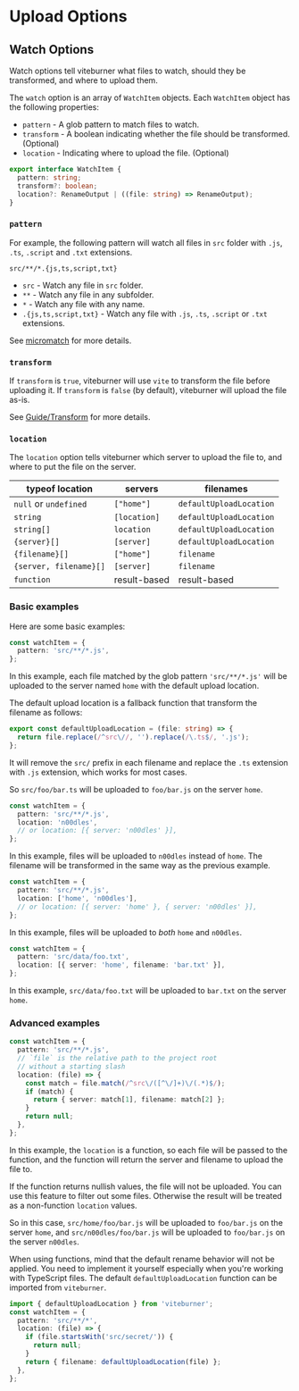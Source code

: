 # Upload Options

## Watch Options

Watch options tell viteburner what files to watch, should they be transformed, and where to upload them.

The `watch` option is an array of `WatchItem` objects. Each `WatchItem` object has the following properties:

- `pattern` - A glob pattern to match files to watch.
- `transform` - A boolean indicating whether the file should be transformed. (Optional)
- `location` - Indicating where to upload the file. (Optional)

```ts
export interface WatchItem {
  pattern: string;
  transform?: boolean;
  location?: RenameOutput | ((file: string) => RenameOutput);
}
```

### `pattern`

For example, the following pattern will watch all files in `src` folder with `.js`, `.ts`, `.script` and `.txt` extensions.

```
src/**/*.{js,ts,script,txt}
```

- `src` - Watch any file in `src` folder.
- `**` - Watch any file in any subfolder.
- `*` - Watch any file with any name.
- `.{js,ts,script,txt}` - Watch any file with `.js`, `.ts`, `.script` or `.txt` extensions.

See [micromatch](https://github.com/micromatch/micromatch) for more details.

### `transform`

If `transform` is `true`, viteburner will use `vite` to transform the file before uploading it. If `transform` is `false` (by default), viteburner will upload the file as-is.

See [Guide/Transform](../guide/transform.md) for more details.

### `location`

The `location` option tells viteburner which server to upload the file to, and where to put the file on the server.

| typeof location        | servers      | filenames               |
| ---------------------- | ------------ | ----------------------- |
| `null` or `undefined`  | `["home"]`   | `defaultUploadLocation` |
| `string`               | `[location]` | `defaultUploadLocation` |
| `string[]`             | `location`   | `defaultUploadLocation` |
| `{server}[]`           | `[server]`   | `defaultUploadLocation` |
| `{filename}[]`         | `["home"]`   | `filename`              |
| `{server, filename}[]` | `[server]`   | `filename`              |
| `function`             | result-based | result-based            |

### Basic examples

Here are some basic examples:

```ts
const watchItem = {
  pattern: 'src/**/*.js',
};
```

In this example, each file matched by the glob pattern `'src/**/*.js'` will be uploaded to the server named `home` with the default upload location.

The default upload location is a fallback function that transform the filename as follows:

```ts
export const defaultUploadLocation = (file: string) => {
  return file.replace(/^src\//, '').replace(/\.ts$/, '.js');
};
```

It will remove the `src/` prefix in each filename and replace the `.ts` extension with `.js` extension, which works for most cases.

So `src/foo/bar.ts` will be uploaded to `foo/bar.js` on the server `home`.

```ts
const watchItem = {
  pattern: 'src/**/*.js',
  location: 'n00dles',
  // or location: [{ server: 'n00dles' }],
};
```

In this example, files will be uploaded to `n00dles` instead of `home`. The filename will be transformed in the same way as the previous example.

```ts
const watchItem = {
  pattern: 'src/**/*.js',
  location: ['home', 'n00dles'],
  // or location: [{ server: 'home' }, { server: 'n00dles' }],
};
```

In this example, files will be uploaded to _both_ `home` and `n00dles`.

```ts
const watchItem = {
  pattern: 'src/data/foo.txt',
  location: [{ server: 'home', filename: 'bar.txt' }],
};
```

In this example, `src/data/foo.txt` will be uploaded to `bar.txt` on the server `home`.

### Advanced examples

```ts
const watchItem = {
  pattern: 'src/**/*.js',
  // `file` is the relative path to the project root
  // without a starting slash
  location: (file) => {
    const match = file.match(/^src\/([^\/]+)\/(.*)$/);
    if (match) {
      return { server: match[1], filename: match[2] };
    }
    return null;
  },
};
```

In this example, the `location` is a function, so each file will be passed to the function, and the function will return the server and filename to upload the file to.

If the function returns nullish values, the file will not be uploaded. You can use this feature to filter out some files. Otherwise the result will be treated as a non-function `location` values.

So in this case, `src/home/foo/bar.js` will be uploaded to `foo/bar.js` on the server `home`, and `src/n00dles/foo/bar.js` will be uploaded to `foo/bar.js` on the server `n00dles`.

When using functions, mind that the default rename behavior will not be applied. You need to implement it yourself especially when you're working with TypeScript files. The default `defaultUploadLocation` function can be imported from `viteburner`.

```ts
import { defaultUploadLocation } from 'viteburner';
const watchItem = {
  pattern: 'src/**/*',
  location: (file) => {
    if (file.startsWith('src/secret/')) {
      return null;
    }
    return { filename: defaultUploadLocation(file) };
  },
};
```
